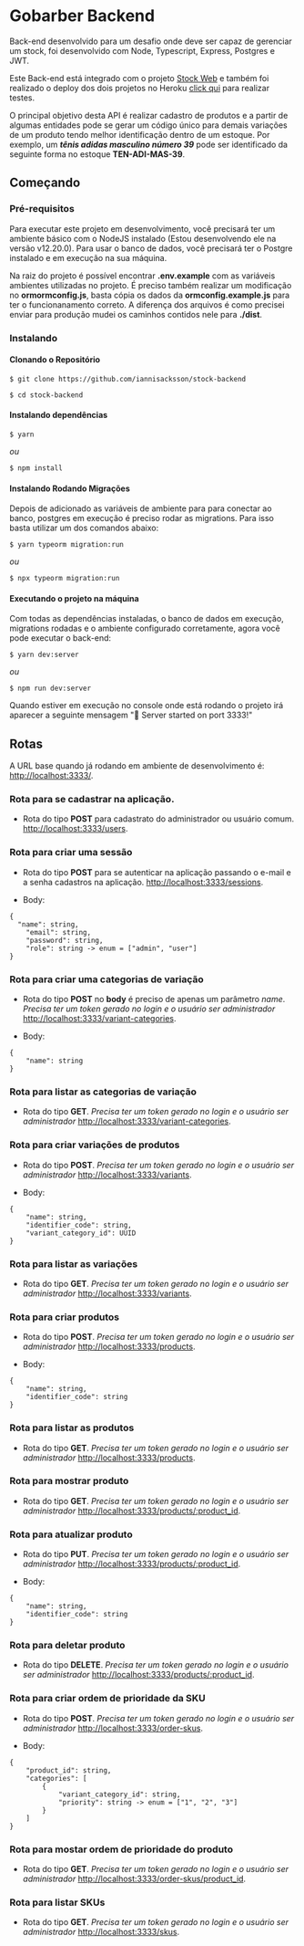 # Gobarber Backend

Back-end desenvolvido para um desafio onde deve ser capaz de gerenciar um stock, foi desenvolvido com Node, Typescript, Express, Postgres e JWT.

Este Back-end está integrado com o projeto [Stock Web](https://github.com/iannisacksson/stock-frontend) e também foi realizado o deploy dos dois projetos no Heroku [click qui](https://stock-frontendts.herokuapp.com/) para realizar testes.

O principal objetivo desta API é realizar cadastro de produtos e a partir de algumas entidades pode se gerar um código único para demais variações de um produto tendo melhor identificação dentro de um estoque. Por exemplo, um **_tênis adidas masculino número 39_** pode ser identificado da seguinte forma no estoque **TEN-ADI-MAS-39**.

## Começando

### Pré-requisitos

Para executar este projeto em desenvolvimento, você precisará ter um ambiente básico com o NodeJS instalado (Estou desenvolvendo ele na versão v12.20.0). Para usar o banco de dados, você precisará ter o Postgre instalado e em execução na sua máquina.

Na raiz do projeto é possível encontrar **.env.example** com as variáveis ambientes utilizadas no projeto. É preciso também realizar um modificação no **ormormconfig.js**, basta cópia os dados da **ormconfig.example.js** para ter o funcionanamento correto. A diferença dos arquivos é como precisei enviar para produção mudei os caminhos contidos nele para **./dist**.

### Instalando

#### Clonando o Repositório

```
$ git clone https://github.com/iannisacksson/stock-backend

$ cd stock-backend
```

#### Instalando dependências

```
$ yarn
```

_ou_

```
$ npm install
```

#### Instalando Rodando Migrações

Depois de adicionado as variáveis de ambiente para para conectar ao banco, postgres em execução é preciso rodar as migrations. Para isso basta utilizar um dos comandos abaixo:

```
$ yarn typeorm migration:run
```

_ou_

```
$ npx typeorm migration:run
```

#### Executando o projeto na máquina

Com todas as dependências instaladas, o banco de dados em execução, migrations rodadas e o ambiente configurado corretamente, agora você pode executar o back-end:

```
$ yarn dev:server
```

_ou_

```
$ npm run dev:server
```

Quando estiver em execução no console onde está rodando o projeto irá aparecer a seguinte mensagem "🚀️ Server started on port 3333!"

## Rotas

A URL base quando já rodando em ambiente de desenvolvimento é: [http://localhost:3333/](http://localhost:3333/).

### Rota para se cadastrar na aplicação.

- Rota do tipo **POST** para cadastrato do administrador ou usuário comum.
  [http://localhost:3333/users](http://localhost:3333/users).

### Rota para criar uma sessão

- Rota do tipo **POST** para se autenticar na aplicação passando o e-mail e a senha cadastros na aplicação.
  [http://localhost:3333/sessions](http://localhost:3333/sessions).

- Body:

```
{
  "name": string,
	"email": string,
	"password": string,
	"role": string -> enum = ["admin", "user"]
}
```

### Rota para criar uma categorias de variação

- Rota do tipo **POST** no **body** é preciso de apenas um parâmetro _name_. _Precisa ter um token gerado no login e o usuário ser administrador_
  [http://localhost:3333/variant-categories](http://localhost:3333/variant-categories).

- Body:

```
{
	"name": string
}
```

### Rota para listar as categorias de variação

- Rota do tipo **GET**. _Precisa ter um token gerado no login e o usuário ser administrador_
  [http://localhost:3333/variant-categories](http://localhost:3333/variant-categories).

### Rota para criar variações de produtos

- Rota do tipo **POST**. _Precisa ter um token gerado no login e o usuário ser administrador_
  [http://localhost:3333/variants](http://localhost:3333/variants).

- Body:

```
{
	"name": string,
	"identifier_code": string,
	"variant_category_id": UUID
}
```

### Rota para listar as variações

- Rota do tipo **GET**. _Precisa ter um token gerado no login e o usuário ser administrador_
  [http://localhost:3333/variants](http://localhost:3333/variants).

### Rota para criar produtos

- Rota do tipo **POST**. _Precisa ter um token gerado no login e o usuário ser administrador_
  [http://localhost:3333/products](http://localhost:3333/products).

- Body:

```
{
	"name": string,
	"identifier_code": string
}
```

### Rota para listar as produtos

- Rota do tipo **GET**. _Precisa ter um token gerado no login e o usuário ser administrador_
  [http://localhost:3333/products](http://localhost:3333/products).

### Rota para mostrar produto

- Rota do tipo **GET**. _Precisa ter um token gerado no login e o usuário ser administrador_
  [http://localhost:3333/products/:product_id](http://localhost:3333/products/:product_id).

### Rota para atualizar produto

- Rota do tipo **PUT**. _Precisa ter um token gerado no login e o usuário ser administrador_
  [http://localhost:3333/products/:product_id](http://localhost:3333/products/:product_id).

- Body:

```
{
	"name": string,
	"identifier_code": string
}
```

### Rota para deletar produto

- Rota do tipo **DELETE**. _Precisa ter um token gerado no login e o usuário ser administrador_
  [http://localhost:3333/products/:product_id](http://localhost:3333/products/:product_id).

### Rota para criar ordem de prioridade da SKU

- Rota do tipo **POST**. _Precisa ter um token gerado no login e o usuário ser administrador_
  [http://localhost:3333/order-skus](http://localhost:3333/order-skus).

- Body:

```
{
	"product_id": string,
	"categories": [
		{
			"variant_category_id": string,
			"priority": string -> enum = ["1", "2", "3"]
		}
	]
}
```

### Rota para mostar ordem de prioridade do produto

- Rota do tipo **GET**. _Precisa ter um token gerado no login e o usuário ser administrador_
  [http://localhost:3333/order-skus/product_id](http://localhost:3333/order-skus/product_id).

### Rota para listar SKUs

- Rota do tipo **GET**. _Precisa ter um token gerado no login e o usuário ser administrador_
  [http://localhost:3333/skus](http://localhost:3333/skus).
